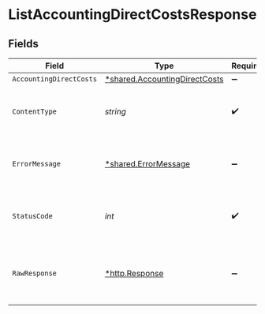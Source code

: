 # ListAccountingDirectCostsResponse


## Fields

| Field                                                                         | Type                                                                          | Required                                                                      | Description                                                                   |
| ----------------------------------------------------------------------------- | ----------------------------------------------------------------------------- | ----------------------------------------------------------------------------- | ----------------------------------------------------------------------------- |
| `AccountingDirectCosts`                                                       | [*shared.AccountingDirectCosts](../../models/shared/accountingdirectcosts.md) | :heavy_minus_sign:                                                            | Success                                                                       |
| `ContentType`                                                                 | *string*                                                                      | :heavy_check_mark:                                                            | HTTP response content type for this operation                                 |
| `ErrorMessage`                                                                | [*shared.ErrorMessage](../../models/shared/errormessage.md)                   | :heavy_minus_sign:                                                            | Your `query` parameter was not correctly formed                               |
| `StatusCode`                                                                  | *int*                                                                         | :heavy_check_mark:                                                            | HTTP response status code for this operation                                  |
| `RawResponse`                                                                 | [*http.Response](https://pkg.go.dev/net/http#Response)                        | :heavy_minus_sign:                                                            | Raw HTTP response; suitable for custom response parsing                       |